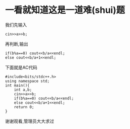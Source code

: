 # 一看就知道这是一道难(shui)题
我们先输入
```
cin>>a>>b;
```
再判断,输出
```
if(b%a==0) cout<<b/a<<endl;
else cout<<b/a+1<<endl;
```
下面就是AC代码
```
#include<bits/stdc++.h>
using namespace std;
int main(){
	int a,b;
	cin>>a>>b;
	if(b%a==0) cout<<b/a<<endl;
	else cout<<b/a+1<<endl;
	return 0;
}
```
谢谢观看,管理员大大求过